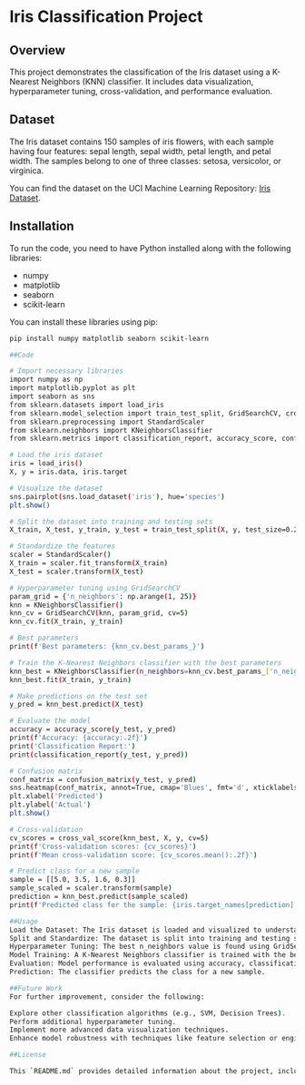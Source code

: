 # Iris Classification Project

## Overview

This project demonstrates the classification of the Iris dataset using a K-Nearest Neighbors (KNN) classifier. It includes data visualization, hyperparameter tuning, cross-validation, and performance evaluation.

## Dataset

The Iris dataset contains 150 samples of iris flowers, with each sample having four features: sepal length, sepal width, petal length, and petal width. The samples belong to one of three classes: setosa, versicolor, or virginica.

You can find the dataset on the UCI Machine Learning Repository: [Iris Dataset](https://archive.ics.uci.edu/ml/datasets/Iris).

## Installation

To run the code, you need to have Python installed along with the following libraries:

- numpy
- matplotlib
- seaborn
- scikit-learn

You can install these libraries using pip:

```bash
pip install numpy matplotlib seaborn scikit-learn

##Code

# Import necessary libraries
import numpy as np
import matplotlib.pyplot as plt
import seaborn as sns
from sklearn.datasets import load_iris
from sklearn.model_selection import train_test_split, GridSearchCV, cross_val_score
from sklearn.preprocessing import StandardScaler
from sklearn.neighbors import KNeighborsClassifier
from sklearn.metrics import classification_report, accuracy_score, confusion_matrix

# Load the iris dataset
iris = load_iris()
X, y = iris.data, iris.target

# Visualize the dataset
sns.pairplot(sns.load_dataset('iris'), hue='species')
plt.show()

# Split the dataset into training and testing sets
X_train, X_test, y_train, y_test = train_test_split(X, y, test_size=0.2, random_state=42)

# Standardize the features
scaler = StandardScaler()
X_train = scaler.fit_transform(X_train)
X_test = scaler.transform(X_test)

# Hyperparameter tuning using GridSearchCV
param_grid = {'n_neighbors': np.arange(1, 25)}
knn = KNeighborsClassifier()
knn_cv = GridSearchCV(knn, param_grid, cv=5)
knn_cv.fit(X_train, y_train)

# Best parameters
print(f'Best parameters: {knn_cv.best_params_}')

# Train the K-Nearest Neighbors classifier with the best parameters
knn_best = KNeighborsClassifier(n_neighbors=knn_cv.best_params_['n_neighbors'])
knn_best.fit(X_train, y_train)

# Make predictions on the test set
y_pred = knn_best.predict(X_test)

# Evaluate the model
accuracy = accuracy_score(y_test, y_pred)
print(f'Accuracy: {accuracy:.2f}')
print('Classification Report:')
print(classification_report(y_test, y_pred))

# Confusion matrix
conf_matrix = confusion_matrix(y_test, y_pred)
sns.heatmap(conf_matrix, annot=True, cmap='Blues', fmt='d', xticklabels=iris.target_names, yticklabels=iris.target_names)
plt.xlabel('Predicted')
plt.ylabel('Actual')
plt.show()

# Cross-validation
cv_scores = cross_val_score(knn_best, X, y, cv=5)
print(f'Cross-validation scores: {cv_scores}')
print(f'Mean cross-validation score: {cv_scores.mean():.2f}')

# Predict class for a new sample
sample = [[5.0, 3.5, 1.6, 0.3]]
sample_scaled = scaler.transform(sample)
prediction = knn_best.predict(sample_scaled)
print(f'Predicted class for the sample: {iris.target_names[prediction][0]}')

##Usage
Load the Dataset: The Iris dataset is loaded and visualized to understand feature relationships.
Split and Standardize: The dataset is split into training and testing sets, and features are standardized.
Hyperparameter Tuning: The best n_neighbors value is found using GridSearchCV.
Model Training: A K-Nearest Neighbors classifier is trained with the best hyperparameters.
Evaluation: Model performance is evaluated using accuracy, classification report, and confusion matrix. Cross-validation scores are also computed.
Prediction: The classifier predicts the class for a new sample.

##Future Work
For further improvement, consider the following:

Explore other classification algorithms (e.g., SVM, Decision Trees).
Perform additional hyperparameter tuning.
Implement more advanced data visualization techniques.
Enhance model robustness with techniques like feature selection or engineering.

##License

This `README.md` provides detailed information about the project, including installation instructions, code explanation, usage steps, and suggestions for future work. It ensures that anyone reviewing or running the project can understand its components and objectives.

